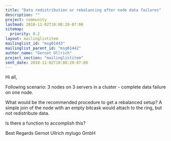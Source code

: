 ```yaml
---
title: "Data redistribution or rebalancing after node data failures"
description: ""
project: community
lastmod: 2010-11-02T10:08:20-07:00
sitemap:
  priority: 0.2
layout: mailinglistitem
mailinglist_id: "msg01443"
mailinglist_parent_id: "msg01442"
author_name: "Gernot Ullrich"
project_section: "mailinglistitem"
sent_date: 2010-11-02T10:08:20-07:00
---
```


Hi all,

Following scenario: 3 nodes on 3 servers in a cluster - complete data 
failure on one node.

What would be the recommended procedure to get a rebalanced setup?
A simple join of the node with an empty bitcask would attach to the 
ring, but not redistribute data.

Is there a function to accomplish this?

Best Regards
Gernot Ullrich
mylugo GmbH
